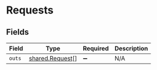 # Requests


## Fields

| Field                                                     | Type                                                      | Required                                                  | Description                                               |
| --------------------------------------------------------- | --------------------------------------------------------- | --------------------------------------------------------- | --------------------------------------------------------- |
| `outs`                                                    | [shared.Request](../../../sdk/models/shared/request.md)[] | :heavy_minus_sign:                                        | N/A                                                       |